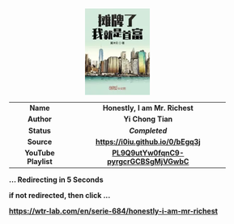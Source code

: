 
<meta charset="UTF-8">
<meta name="viewport" content="width=device-width, initial-scale=1.0">
<meta http-equiv="refresh" content="5;url=https://wtr-lab.com/en/serie-684/honestly-i-am-mr-richest">

<div style='margin: auto; width: 85%; padding: 10px;'>

<img src=".image/h,iamr.webp" style='display: block; margin: auto; width: 30%;'>

| | |
| :---: | :---: |
| **Name** | **Honestly, I am Mr. Richest** |
| **Author** | **Yi Chong Tian** |
| **Status** | ***Completed*** |
| **Source** | **https://i0iu.github.io/0/bEgq3j** |
| **YouTube Playlist** | [**PL9Q9utYw0fqnC9-pyrgcrGCBSgMjVGwbC**](https://www.youtube.com/playlist?list=PL9Q9utYw0fqnC9-pyrgcrGCBSgMjVGwbC) |

**... Redirecting in 5 Seconds**

**if not redirected, then click ...**

**https://wtr-lab.com/en/serie-684/honestly-i-am-mr-richest**

</div>
